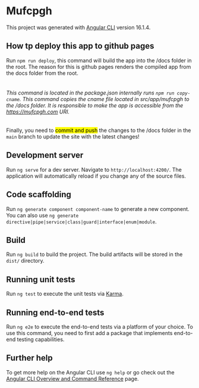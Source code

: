 # Mufcpgh

This project was generated with [Angular CLI](https://github.com/angular/angular-cli) version 16.1.4.

## How tp deploy this app to github pages

Run `npm run deploy`, this command will build the app into the /docs folder in the root. The reason for this is github pages renders the compiled app from the docs folder from the root.
<br>
<br>
###### This command is located in the package.json internally runs `npm run copy-cname`. This command copies the cname file located in src/app/mufcpgh to the /docs folder. It is responsible to make the app is accessible from the https://mufcpgh.com URI.

Finally, you need to <mark>commit and push</mark> the changes to the /docs folder in the `main` branch to update the site with the latest changes!

## Development server

Run `ng serve` for a dev server. Navigate to `http://localhost:4200/`. The application will automatically reload if you change any of the source files.

## Code scaffolding

Run `ng generate component component-name` to generate a new component. You can also use `ng generate directive|pipe|service|class|guard|interface|enum|module`.

## Build

Run `ng build` to build the project. The build artifacts will be stored in the `dist/` directory.

## Running unit tests

Run `ng test` to execute the unit tests via [Karma](https://karma-runner.github.io).

## Running end-to-end tests

Run `ng e2e` to execute the end-to-end tests via a platform of your choice. To use this command, you need to first add a package that implements end-to-end testing capabilities.

## Further help

To get more help on the Angular CLI use `ng help` or go check out the [Angular CLI Overview and Command Reference](https://angular.io/cli) page.
